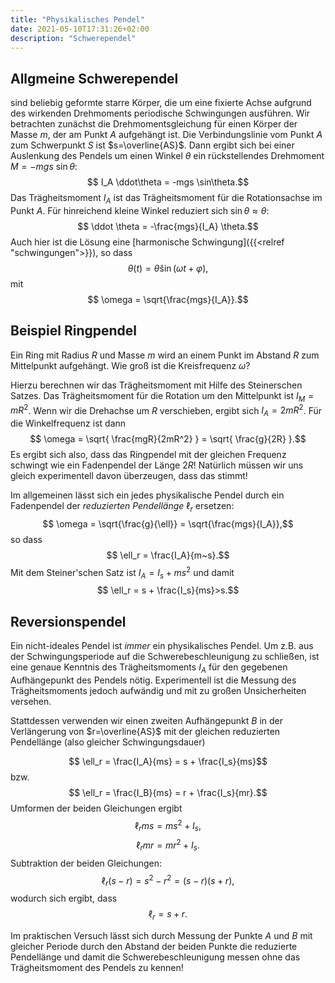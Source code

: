 ```yaml
---
title: "Physikalisches Pendel"
date: 2021-05-10T17:31:26+02:00
description: "Schwerependel"
---
```

## Allgmeine Schwerependel
sind beliebig geformte starre Körper, die um eine fixierte Achse aufgrund des
wirkenden Drehmoments periodische Schwingungen ausführen. Wir betrachten
zunächst die Drehmomentsgleichung für einen Körper der Masse $m$, der am Punkt
$A$ aufgehängt ist. Die Verbindungslinie vom Punkt $A$ zum Schwerpunkt $S$ ist
$s=\overline{AS}$.  Dann ergibt sich bei einer Auslenkung des Pendels  um einen Winkel
$\theta$ ein rückstellendes Drehmoment $M=-mgs~\sin\theta$: 
$$ I_A \ddot\theta = -mgs \sin\theta.$$
Das Trägheitsmoment $I_A$ ist das Trägheitsmoment für die Rotationsachse im Punkt $A$.
Für hinreichend kleine Winkel reduziert sich $\sin \theta \approx \theta$:
$$ \ddot \theta = -\frac{mgs}{I_A} \theta.$$
Auch hier ist die Lösung eine [harmonische Schwingung]({{<relref "schwingungen">}}), so dass 
$$ \theta(t) = \hat \theta \sin(\omega t + \varphi),$$
mit 
$$ \omega = \sqrt{\frac{mgs}{I_A}}.$$

## Beispiel Ringpendel
Ein Ring mit Radius $R$ und Masse $m$ wird an einem Punkt im Abstand $R$ zum Mittelpunkt
aufgehängt. Wie groß ist die Kreisfrequenz $\omega$?

Hierzu berechnen wir das Trägheitsmoment mit Hilfe des Steinerschen Satzes. Das Trägheitsmoment für die
Rotation um den Mittelpunkt ist $I_M = mR^2$. Wenn wir die Drehachse um $R$ verschieben, ergibt sich
$I_A=2mR^2$. Für die Winkelfrequenz ist dann
$$ \omega = \sqrt{ \frac{mgR}{2mR^2} } = \sqrt{ \frac{g}{2R} }.$$
Es ergibt sich also, dass das Ringpendel mit der gleichen Frequenz schwingt wie ein Fadenpendel der Länge $2R$!
Natürlich müssen wir uns gleich experimentell davon überzeugen, dass das stimmt!

Im allgemeinen lässt sich ein jedes physikalische Pendel durch ein Fadenpendel der _reduzierten Pendellänge_  $\ell_r$
ersetzen:
$$ \omega = \sqrt{\frac{g}{\ell}} = \sqrt{\frac{mgs}{I_A}},$$
so dass 
$$ \ell_r = \frac{I_A}{m~s}.$$
Mit dem Steiner'schen Satz ist $I_A = I_s + ms^2$ und damit 
$$ \ell_r = s + \frac{I_s}{ms}>s.$$

## Reversionspendel
Ein nicht-ideales Pendel ist *immer* ein physikalisches Pendel. Um z.B.
aus der Schwingungsperiode auf die Schwerebeschleunigung zu schließen,
ist eine genaue Kenntnis des Trägheitsmoments $I_A$ für den gegebenen 
Aufhängepunkt des Pendels nötig. Experimentell ist die Messung 
des Trägheitsmoments jedoch aufwändig und mit zu großen Unsicherheiten 
versehen. 

Stattdessen verwenden wir einen zweiten Aufhängepunkt $B$ in der Verlängerung
von $r=\overline{AS}$ mit der gleichen reduzierten Pendellänge (also gleicher
Schwingungsdauer)

$$ \ell_r = \frac{I_A}{ms} = s +  \frac{I_s}{ms}$$
bzw.
$$ \ell_r =  \frac{I_B}{ms} = r + \frac{I_s}{mr}.$$
Umformen der beiden Gleichungen ergibt
$$ \ell_r ms = ms^2 + I_s,$$
$$ \ell_r mr = mr^2 + I_s.$$
Subtraktion der beiden Gleichungen:
$$ \ell_r (s-r) = s^2-r^2 = (s-r)(s+r),$$
wodurch sich ergibt, dass 
$$ \ell_r = s+r.$$

Im praktischen Versuch lässt sich durch Messung der Punkte $A$ und $B$ mit
gleicher Periode durch den Abstand der beiden Punkte die reduzierte Pendellänge
und damit die Schwerebeschleunigung messen ohne das Trägheitsmoment des Pendels zu
kennen!

